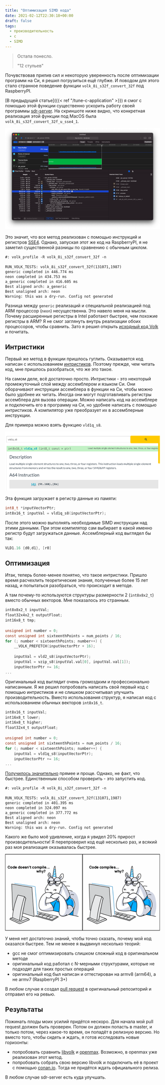 ```yaml
---
title: "Оптимизация SIMD кода"
date: 2021-02-12T22:30:18+00:00
draft: false
tags:
  - производительность
  - c
  - SIMD
---
```

> Остапа понесло.
>
> "12 стульев"

Почувствовав прилив сил и некоторую уверенность после оптимизации программ на Си, я решил погрузиться ещё глубже. И поводом для этого стало странное поведение функции ```volk_8i_s32f_convert_32f``` под RaspberryPI.

[В предыдущей статье]({{< ref "/tune-c-application" >}}) я смог с помощью этой функции существенно ускорить работу своей программы [sdr-server](https://github.com/dernasherbrezon/sdr-server). На скриншоте ниже видно, что конкретная реализация этой функции под MacOS была ```volk_8i_s32f_convert_32f_u_sse4_1```.

![](/img/tune-c-application/6.png)

Это значит, что все метод реализован с помощью инструкций и регистров [SSE4](https://ru.wikipedia.org/wiki/SSE4). Однако, запуская этот же код на RaspberryPI, я не заметил существенной разницы по сравнению с обычным циклом.

```
#: volk_profile -R volk_8i_s32f_convert_32f -n

RUN_VOLK_TESTS: volk_8i_s32f_convert_32f(131071,1987)
generic completed in 446.774 ms
neon completed in 434.753 ms
a_generic completed in 416.605 ms
Best aligned arch: a_generic
Best unaligned arch: neon
Warning: this was a dry-run. Config not generated
```

Разница между ```generic``` реализаций и специальной реализацией под ARM процессор (```neon```) несущественна. Это навело меня на мысли. Почему расширенные регистры в Intel работают быстрее, чем похожие регистры в ARM? Я не смог заглянуть внутрь реализации обоих процессоров, чтобы сравнить. Зато я решил открыть [исходный код Volk]() и почитать.

## Интристики

Первый же метод в функции пришлось гуглить. Оказывается код написан с использованием [интристиков](https://developer.arm.com/architectures/instruction-sets/simd-isas/neon/intrinsics?search=vld1q_s8). Поэтому прежде, чем читать код, мне пришлось разобраться, что же это такое.

На самом деле, всё достаточно просто. Интристики - это некоторый промежуточный слой между ассемблером и языком Си. Они оборачивают инструкции ассемблера в функции на Си, чтобы можно было удобнее их читать. Иногда они могут подготавливать регистры ассемблера для вызова операции. Можно написать код на ассемблере и подключить его в программу на Си, но удобнее написать с помощью интристиков. А компилятор уже преобразует их в ассемблерные инструкции.

Для примера можно взять функцию ```vld1q_s8```. 

![](/img/simd-optimization/1.png)

Эта функция загружает в регистр данные из памяти:

```c
int8_t *inputVectorPtr;
int8x16_t inputVal = vld1q_s8(inputVectorPtr);
```

После этого можно выполнять необходимые SIMD инструкции над этими данными. При этом компилятор сам выбирает в какой именно регистр будут загружаться данные. Ассемблерный код выглядел бы так:

```asm
VLD1.16 {d0,d1}, [r0]
```

## Оптимизация

Итак, теперь более-менее понятно, что такое интристики. Пришло время расчехлить теоретические знания, полученные более 15 лет назад, и попытаться разобраться, что происходит в методе. 

А там почему-то используются структуры размерности 2 (```int8x8x2_t```) вместо обычных векторов. Мне показалось это странным.

```c
int8x8x2_t inputVal;
float32x4x2_t outputFloat;
int16x8_t tmp;

unsigned int number = 0;
const unsigned int sixteenthPoints = num_points / 16;
for (; number < sixteenthPoints; number++) {
    __VOLK_PREFETCH(inputVectorPtr + 16);

    inputVal = vld2_s8(inputVectorPtr);
    inputVal = vzip_s8(inputVal.val[0], inputVal.val[1]);
    inputVectorPtr += 16;
...
```

Оригинальный код выглядит очень громоздким и профессионально написанным. Я же решил попробовать написать свой первый код с помощью интристиков и не слишком рассчитывал улучшить производительность. Вместо использования структур, я написал код с использованием обычных векторов ```int8x16_t```.

```c
int8x16_t inputVal;
int16x8_t lower;
int16x8_t higher;
float32x4_t outputFloat;

unsigned int number = 0;
const unsigned int sixteenthPoints = num_points / 16;
for (; number < sixteenthPoints; number++) {
    inputVal = vld1q_s8(inputVectorPtr);
    inputVectorPtr += 16;
...
```

[Получилось значительно](https://github.com/dernasherbrezon/volk/blob/volk_8i_s32f_convert_32f/kernels/volk/volk_8i_s32f_convert_32f.h#L299) прямее и проще. Однако, не факт, что быстрее. Единственным способом проверить - это запустить код. 

```
#: volk_profile -R volk_8i_s32f_convert_32f -n

RUN_VOLK_TESTS: volk_8i_s32f_convert_32f(131071,1987)
generic completed in 401.395 ms
neon completed in 324.097 ms
a_generic completed in 377.772 ms
Best aligned arch: neon
Best unaligned arch: neon
Warning: this was a dry-run. Config not generated
```

Какого же было моё удивление, когда я увидел 20% прирост производительности! Я перепроверил код ещё несколько раз, и всякий раз моя реализация оказывалась быстрее. 

![](/img/simd-optimization/2.png)

У меня нет достаточно знаний, чтобы точно сказать, почему мой код оказался быстрее. Тем не менее я выдвинул несколько теорий:

 * gcc не смог оптимизировать слишком сложный код в оригинальном методе
 * оригинальный код работал с N-мерными структурами, которые не подходят для таких простых операций
 * оригинальный код был написан и оттестирован на armv8 (arm64), а не armv7 (RaspberryPI 3+)

В любом случае я создал [pull request](https://github.com/gnuradio/volk/pull/446) в оригинальный репозиторий и отправил его на ревью.

## Результаты

Пожинать плоды моих усилий придётся нескоро. Для начала мой pull request должен быть проверен. Потом он должен попасть в master, и только потом, через какое-то время, он попадёт в релизную версию. Но вместо того, чтобы сидеть и ждать, я готов исследовать новые горизонты:

 * попробовать сравнить [libvolk](https://www.libvolk.org) и [openmax](https://ru.wikipedia.org/wiki/OpenMAX). Возможно, в openmax уже реализован этот метод.
 * попробовать собрать свою версию libvolk и подключить её в проект с помощью [conan.io](https://conan.io). Тогда не придётся ждать официального релиза.
 
В любом случае sdr-server есть куда улучшать.